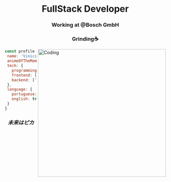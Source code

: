 <h1 align="center">FullStack Developer</h3>

<div align="center">
  
  <h3> Working at @Bosch GmbH </h2>
  <h3> Grinding☕ </h2>
  
</div>
<div >
  <p>  <img alt="Coding" align="right" width="400" src="https://media1.giphy.com/media/5Z679ITUbZTodxmd9d/giphy.gif?cid=ecf05e47cfel3jp1rpqvmwyp1myf94hwaxtappeznm4qmy2s&rid=giphy.gif&ct=g"></p>

</div>
 

 ```javascript
const profile = {
  name: 'Vinicius Prates',
  animeOfTheMoment: 'Hibike! Euphonium',
  tech: {
    programming: ['TS' , 'JS', 'Java', 'Deco'],
    frontend: ['React', 'Next', 'Tailwind'],
    backend: ['Node', 'TRPC', 'Express', 'Prisma', 'Springboot']
  },
  language: {
    portuguese: true,
    english: true,
  }
}
```

<div align="center">
  <h3 text="center"><i>未来はピカ</i></h3>
</div>
  



